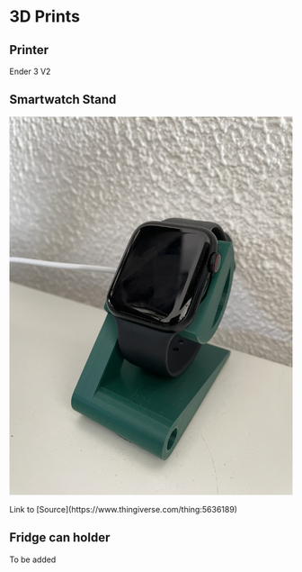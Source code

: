 # 3D Prints

## Printer
Ender 3 V2

## Smartwatch Stand
<p align="center">
    <img src="img/watch_stand.jpeg" alt="Watch stand" width="700"/>
</p>
Link to [Source](https://www.thingiverse.com/thing:5636189)

## Fridge can holder
To be added
